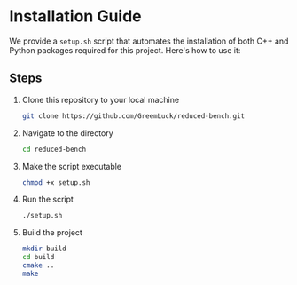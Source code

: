 # Installation Guide

We provide a `setup.sh` script that automates the installation of both C++ and Python packages required for this 
project. Here's how to use it:

## Steps
1. Clone this repository to your local machine
    ``` bash
   git clone https://github.com/GreemLuck/reduced-bench.git
    ```
2. Navigate to the directory
    ``` bash
   cd reduced-bench
    ```
3. Make the script executable
    ``` bash
   chmod +x setup.sh
    ```
4. Run the script
    ``` bash
   ./setup.sh
    ```
5. Build the project
    ``` bash
    mkdir build
    cd build
    cmake ..
    make
    ```